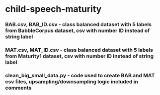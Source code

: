 # child-speech-maturity

### BAB.csv, BAB_ID.csv - class balanced dataset with 5 labels from BabbleCorpus dataset, csv with number ID instead of string label
### MAT.csv, MAT_ID.csv - class balanced dataset with 5 labels from Maturity1 dataset, csv with number ID instead of string label
### clean_big_small_data.py - code used to create BAB and MAT csv files, upsampling/downsampling logic included in comments
